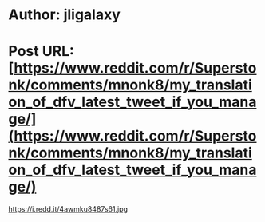 # Author: jligalaxy
# Post URL: [https://www.reddit.com/r/Superstonk/comments/mnonk8/my_translation_of_dfv_latest_tweet_if_you_manage/](https://www.reddit.com/r/Superstonk/comments/mnonk8/my_translation_of_dfv_latest_tweet_if_you_manage/)


https://i.redd.it/4awmku8487s61.jpg